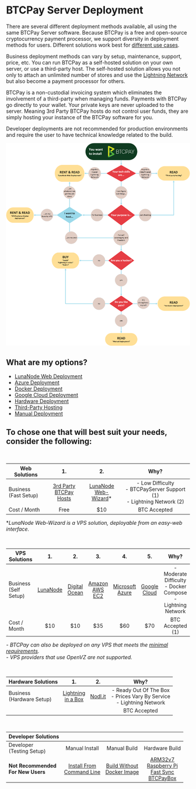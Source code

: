 # BTCPay Server Deployment

There are several different deployment methods available, all using the same BTCPay Server software. Because BTCPay is a free and open-source cryptocurrency payment processor, we support diversity in deployment methods for users. Different solutions work best for [different use cases](UseCase.md). 

Business deployment methods can vary by setup, maintenance, support, price, etc. You can run BTCPay as a self-hosted solution on your own server, or use a third-party host. The self-hosted solution allows you not only to attach an unlimited number of stores and use the [Lightning Network](LightningNetwork.md) but also become a payment processor for others.

BTCPay is a non-custodial invoicing system which eliminates the involvement of a third-party when managing funds. Payments with BTCPay go directly to your wallet. Your private keys are never uploaded to the server. Meaning 3rd Party BTCPay hosts do not control user funds, they are simply hosting your instance of the BTCPay software for you.

Developer deployments are not recommended for production environments and require the user to have technical knowledge related to the build.

![Decision diagram](img/DecisionDiagInstallBTCPayServer.png)

## What are my options?

* [LunaNode Web Deployment](LunaNodeWebDeployment.md)
* [Azure Deployment](AzureDeployment.md)
* [Docker Deployment](DockerDeployment.md)
* [Google Cloud Deployment](GoogleCloudDeployment.md)
* [Hardware Deployment](HardwareDeployment.md)
* [Third-Party Hosting](ThirdPartyHosting.md)
* [Manual Deployment](ManualDeployment.md)

## To chose one that will best suit your needs, consider the following:

<br>

|Web Solutions                             |1.                            |2.          |Why?          |     
| ---------------------------------------- |:----------------------------:|:----------:|:------------:|
|Business<br>(Fast Setup)                  |[3rd Party <br> BTCPay Hosts](ThirdPartyHosting.md)  |[LunaNode <br> Web-Wizard](LunaNodeWebDeployment.md)* |- Low Difficulty<br>- BTCPayServer Support (1)<br>- Lightning Network (2)     |
|Cost / Month                                     | Free                    | $10 |BTC Accepted  |

**LunaNode Web-Wizard is a VPS solution, deployable from an easy-web interface.*

<br>

|VPS Solutions                 |1.               |2.          |3.       |4.       |5.       |Why?     |
| ---------------------------- |:---------------:|:----------:|:-------:|:-------:|:-------:|:-------:|
|Business<br>(Self Setup)      |[LunaNode](https://medium.com/@BtcpayServer/hosting-btcpayserver-on-lunanode-bf9ef5fff75b)|[Digital<br>Ocean](https://medium.com/@molthoff/running-btcpay-on-digital-ocean-for-10-month-how-to-add-other-coins-7a497339fb2f)|[Amazon<br>AWS EC2](https://wiki.ion.radar.tech/tutorials/nodes/btcpay-+-aws-ec2)|[Microsoft<br>Azure](AzureDeployment.md)    |[Google<br>Cloud](GoogleCloudDeployment.md) |- Moderate Difficulty<br>- Docker Compose<br>- Lightning Network    |
|Cost / Month          |$10 | $10 | $35 | $60 | $70  |BTC Accepted (1)|

*- BTCPay can also be deployed on any VPS that meets the [minimal requirements](FAQ/FAQ-Deployment.md#what-are-the-minimal-requirements-for-btcpay).*<br>
*- VPS providers that use OpenVZ are not supported.*

<br>

|Hardware Solutions                    |1.                        |2.        |Why?      |   
| ------------------------------------ |:------------------------:|:--------:|:--------:|
|Business<br>(Hardware Setup)          |   [Lightning<br>in a Box](https://lightninginabox.co/)  | [Nodl.it](https://www.nodl.it/) |- Ready Out Of The Box<br>- Prices Vary By Service<br>- Lightning Network<br>|
|                                      |                            |            |BTC Accepted|

<br>

|Developer Solutions                     |                     |                   |              |    
| -------------------------------------- |:-------------------:|:-----------------:|:------------:|
|Developer<br>(Testing Setup)            |Manual Install       |Manual Build       |Hardware Build|
|**Not Recommended<br>For New Users**    |[Install From<br>Command Line](http://blog.sipsorcery.com/?p=1052)|[Build Without<br>Docker Image](ManualDeployment.md) |[ARM32v7](https://hub.docker.com/r/btcpayserver/btcpayserver/tags/)<br>[Raspberry Pi](RaspberryPiDeployment.md)<br>[Fast Sync](https://github.com/btcpayserver/btcpayserver-docker/tree/master/contrib/FastSync)<br>[BTCPayBox](HardwareDeployment.md) |

